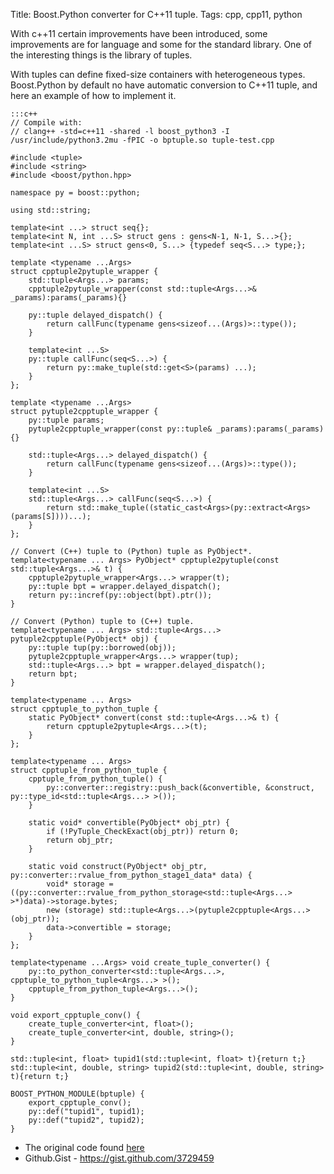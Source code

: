Title: Boost.Python converter for C++11 tuple.
Tags: cpp, cpp11, python

With c++11 certain improvements have been introduced, some improvements are for language and some for the standard library. One of the interesting things is the library of tuples.

With tuples can define fixed-size containers with heterogeneous types. Boost.Python by default no have automatic conversion to C++11 tuple, and here an example of how to implement it.

    :::c++
    // Compile with:
    // clang++ -std=c++11 -shared -l boost_python3 -I /usr/include/python3.2mu -fPIC -o bptuple.so tuple-test.cpp

    #include <tuple>
    #include <string>
    #include <boost/python.hpp>

    namespace py = boost::python;

    using std::string;

    template<int ...> struct seq{};
    template<int N, int ...S> struct gens : gens<N-1, N-1, S...>{};
    template<int ...S> struct gens<0, S...> {typedef seq<S...> type;};

    template <typename ...Args>
    struct cpptuple2pytuple_wrapper {
        std::tuple<Args...> params;
        cpptuple2pytuple_wrapper(const std::tuple<Args...>& _params):params(_params){}

        py::tuple delayed_dispatch() {
            return callFunc(typename gens<sizeof...(Args)>::type());
        }

        template<int ...S>
        py::tuple callFunc(seq<S...>) {
            return py::make_tuple(std::get<S>(params) ...);
        }
    };

    template <typename ...Args>
    struct pytuple2cpptuple_wrapper {
        py::tuple params;
        pytuple2cpptuple_wrapper(const py::tuple& _params):params(_params){}

        std::tuple<Args...> delayed_dispatch() {
            return callFunc(typename gens<sizeof...(Args)>::type());
        }

        template<int ...S>
        std::tuple<Args...> callFunc(seq<S...>) {
            return std::make_tuple((static_cast<Args>(py::extract<Args>(params[S])))...);
        }
    };

    // Convert (C++) tuple to (Python) tuple as PyObject*.
    template<typename ... Args> PyObject* cpptuple2pytuple(const std::tuple<Args...>& t) {
        cpptuple2pytuple_wrapper<Args...> wrapper(t);
        py::tuple bpt = wrapper.delayed_dispatch();
        return py::incref(py::object(bpt).ptr());
    }

    // Convert (Python) tuple to (C++) tuple.
    template<typename ... Args> std::tuple<Args...> pytuple2cpptuple(PyObject* obj) {
        py::tuple tup(py::borrowed(obj));
        pytuple2cpptuple_wrapper<Args...> wrapper(tup);
        std::tuple<Args...> bpt = wrapper.delayed_dispatch();
        return bpt;
    }

    template<typename ... Args>
    struct cpptuple_to_python_tuple {
        static PyObject* convert(const std::tuple<Args...>& t) {
            return cpptuple2pytuple<Args...>(t);
        }
    };

    template<typename ... Args>
    struct cpptuple_from_python_tuple {
        cpptuple_from_python_tuple() {
            py::converter::registry::push_back(&convertible, &construct, py::type_id<std::tuple<Args...> >());
        }

        static void* convertible(PyObject* obj_ptr) {
            if (!PyTuple_CheckExact(obj_ptr)) return 0;
            return obj_ptr;
        }

        static void construct(PyObject* obj_ptr, py::converter::rvalue_from_python_stage1_data* data) {
            void* storage = ((py::converter::rvalue_from_python_storage<std::tuple<Args...> >*)data)->storage.bytes;
            new (storage) std::tuple<Args...>(pytuple2cpptuple<Args...>(obj_ptr));
            data->convertible = storage;
        }
    };

    template<typename ...Args> void create_tuple_converter() {
        py::to_python_converter<std::tuple<Args...>, cpptuple_to_python_tuple<Args...> >();
        cpptuple_from_python_tuple<Args...>();
    }

    void export_cpptuple_conv() {
        create_tuple_converter<int, float>();
        create_tuple_converter<int, double, string>();
    }

    std::tuple<int, float> tupid1(std::tuple<int, float> t){return t;}
    std::tuple<int, double, string> tupid2(std::tuple<int, double, string> t){return t;}

    BOOST_PYTHON_MODULE(bptuple) {
        export_cpptuple_conv();
        py::def("tupid1", tupid1);
        py::def("tupid2", tupid2);
    }

* The original code found [here](http://codereview.stackexchange.com/questions/9202/boost-python-converter-for-stdtuple)
* Github.Gist - <https://gist.github.com/3729459>
